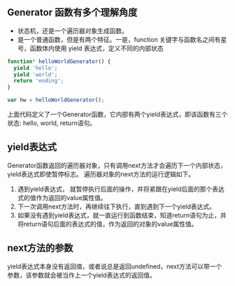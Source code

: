 ## Generator 函数有多个理解角度

- 状态机，还是一个遍历器对象生成函数。
- 是一个普通函数，但是有两个特征。一是，function 关键字与函数名之间有星号，函数体内使用 yield 表达式，定义不同的内部状态

```js
function* helloWorldGenerator() {
  yield 'hello';
  yield 'world';
  return 'ending';
}

var hw = helloWorldGenerator();
```
上面代码定义了一个Generator函数，它内部有两个yield表达式，即该函数有三个状态: hello, world, return语句。

## yield表达式
Generator函数返回的遍历器对象，只有调用next方法才会遍历下一个内部状态，yield表达式即使暂停标志。
遍历器对象的next方法的运行逻辑如下。
1. 遇到yield表达式， 就暂停执行后面的操作，并将紧跟在yield后面的那个表达式的值作为返回的value属性值。
2. 下一次调用next方法时，再继续往下执行，直到遇到下一个yield表达式。
3. 如果没有遇到yield表达式，就一直运行到函数结束，知道return语句为止，并将return语句后面的表达式的值，作为返回的对象的value属性值。

## next方法的参数
yield表达式本身没有返回值，或者说总是返回undefined，next方法可以带一个参数，该参数就会被当作上一个yield表达式的返回值。





